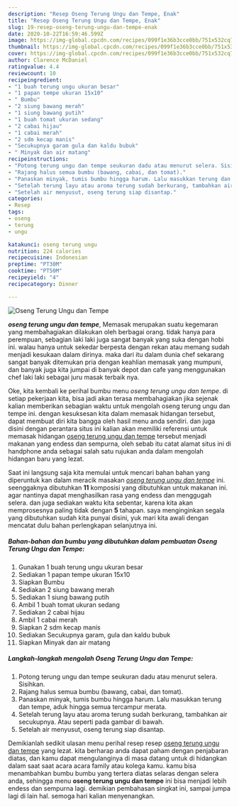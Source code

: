 ```yaml
---
description: "Resep Oseng Terung Ungu dan Tempe, Enak"
title: "Resep Oseng Terung Ungu dan Tempe, Enak"
slug: 19-resep-oseng-terung-ungu-dan-tempe-enak
date: 2020-10-22T16:59:46.599Z
image: https://img-global.cpcdn.com/recipes/099f1e36b3cce0bb/751x532cq70/oseng-terung-ungu-dan-tempe-foto-resep-utama.jpg
thumbnail: https://img-global.cpcdn.com/recipes/099f1e36b3cce0bb/751x532cq70/oseng-terung-ungu-dan-tempe-foto-resep-utama.jpg
cover: https://img-global.cpcdn.com/recipes/099f1e36b3cce0bb/751x532cq70/oseng-terung-ungu-dan-tempe-foto-resep-utama.jpg
author: Clarence McDaniel
ratingvalue: 4.4
reviewcount: 10
recipeingredient:
- "1 buah terung ungu ukuran besar"
- "1 papan tempe ukuran 15x10"
- " Bumbu"
- "2 siung bawang merah"
- "1 siung bawang putih"
- "1 buah tomat ukuran sedang"
- "2 cabai hijau"
- "1 cabai merah"
- "2 sdm kecap manis"
- "Secukupnya garam gula dan kaldu bubuk"
- " Minyak dan air matang"
recipeinstructions:
- "Potong terung ungu dan tempe seukuran dadu atau menurut selera. Sisihkan."
- "Rajang halus semua bumbu (bawang, cabai, dan tomat)."
- "Panaskan minyak, tumis bumbu hingga harum. Lalu masukkan terung dan tempe, aduk hingga semua tercampur merata."
- "Setelah terung layu atau aroma terung sudah berkurang, tambahkan air secukupnya. Atau seperti pada gambar di bawah."
- "Setelah air menyusut, oseng terung siap disantap."
categories:
- Resep
tags:
- oseng
- terung
- ungu

katakunci: oseng terung ungu 
nutrition: 224 calories
recipecuisine: Indonesian
preptime: "PT30M"
cooktime: "PT50M"
recipeyield: "4"
recipecategory: Dinner

---
```



![Oseng Terung Ungu dan Tempe](https://img-global.cpcdn.com/recipes/099f1e36b3cce0bb/751x532cq70/oseng-terung-ungu-dan-tempe-foto-resep-utama.jpg)

<b><i>oseng terung ungu dan tempe</i></b>, Memasak merupakan suatu kegemaran yang membahagiakan dilakukan oleh berbagai orang. tidak hanya para perempuan, sebagian laki laki juga sangat banyak yang suka dengan hobi ini. walau hanya untuk sekedar berpesta dengan rekan atau memang sudah menjadi kesukaan dalam dirinya. maka dari itu dalam dunia chef sekarang sangat banyak ditemukan pria dengan keahlian memasak yang mumpuni, dan banyak juga kita jumpai di banyak depot dan cafe yang menggunakan chef laki laki sebagai juru masak terbaik nya.

Oke, kita kembali ke perihal bumbu menu <i>oseng terung ungu dan tempe</i>. di setiap pekerjaan kita, bisa jadi akan terasa membahagiakan jika sejenak kalian memberikan sebagian waktu untuk mengolah oseng terung ungu dan tempe ini. dengan kesuksesan kita dalam memasak hidangan tersebut, dapat membuat diri kita bangga oleh hasil menu anda sendiri. dan juga disini dengan perantara situs ini kalian akan memiliki referensi untuk memasak hidangan <u>oseng terung ungu dan tempe</u> tersebut menjadi makanan yang endess dan sempurna, oleh sebab itu catat alamat situs ini di handphone anda sebagai salah satu rujukan anda dalam mengolah hidangan baru yang lezat.




Saat ini langsung saja kita memulai untuk mencari bahan bahan yang diperuntuk kan dalam meracik masakan <u><i>oseng terung ungu dan tempe</i></u> ini. seenggaknya dibutuhkan <b>11</b> komposisi yang dibutuhkan untuk makanan ini. agar nantinya dapat menghasilkan rasa yang endess dan menggugah selera. dan juga sediakan waktu kita sebentar, karena kita akan memprosesnya paling tidak dengan <b>5</b> tahapan. saya menginginkan segala yang dibutuhkan sudah kita punyai disini, yuk mari kita awali dengan mencatat dulu bahan perlengkapan selanjutnya ini.

<!--inarticleads1-->

##### Bahan-bahan dan bumbu yang dibutuhkan dalam pembuatan Oseng Terung Ungu dan Tempe:

1. Gunakan 1 buah terung ungu ukuran besar
1. Sediakan 1 papan tempe ukuran 15x10
1. Siapkan  Bumbu
1. Sediakan 2 siung bawang merah
1. Sediakan 1 siung bawang putih
1. Ambil 1 buah tomat ukuran sedang
1. Sediakan 2 cabai hijau
1. Ambil 1 cabai merah
1. Siapkan 2 sdm kecap manis
1. Sediakan Secukupnya garam, gula dan kaldu bubuk
1. Siapkan  Minyak dan air matang




<!--inarticleads2-->

##### Langkah-langkah mengolah Oseng Terung Ungu dan Tempe:

1. Potong terung ungu dan tempe seukuran dadu atau menurut selera. Sisihkan.
1. Rajang halus semua bumbu (bawang, cabai, dan tomat).
1. Panaskan minyak, tumis bumbu hingga harum. Lalu masukkan terung dan tempe, aduk hingga semua tercampur merata.
1. Setelah terung layu atau aroma terung sudah berkurang, tambahkan air secukupnya. Atau seperti pada gambar di bawah.
1. Setelah air menyusut, oseng terung siap disantap.




Demikianlah sedikit ulasan menu perihal resep resep <u>oseng terung ungu dan tempe</u> yang lezat. kita berharap anda dapat paham dengan penjabaran diatas, dan kamu dapat mengulanginya di masa datang untuk di hidangkan dalam saat saat acara acara family atau kolega kamu. kamu bisa menambahkan bumbu bumbu yang tertera diatas selaras dengan selera anda, sehingga menu <b>oseng terung ungu dan tempe</b> ini bisa menjadi lebih endess dan sempurna lagi. demikian pembahasan singkat ini, sampai jumpa lagi di lain hal. semoga hari kalian menyenangkan.
